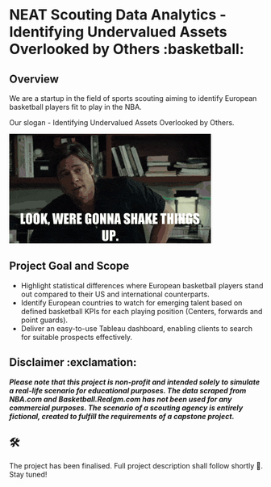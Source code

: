 <h1> NEAT Scouting Data Analytics - Identifying Undervalued Assets Overlooked by Others :basketball: </h1>  

<h2> Overview </h2>  

We are a startup in the field of sports scouting aiming to identify European basketball players fit to play in the NBA.  

Our slogan - Identifying Undervalued Assets Overlooked by Others.  

![](pics/bradpittmoneyball.gif)  

<h2> Project Goal and Scope </h2>  

*  Highlight statistical differences where European basketball players stand out compared to their US and international counterparts.
*  Identify European countries to watch for emerging talent based on defined basketball KPIs for each playing position (Centers, forwards and point guards). 
*  Deliver an easy-to-use Tableau dashboard, enabling clients to search for suitable prospects effectively.

<h2> Disclaimer :exclamation:</h2>

***Please note that this project is non-profit and intended solely to simulate a real-life scenario for educational purposes. The data scraped from NBA.com and Basketball.Realgm.com has not been used for any commercial purposes. The scenario of a scouting agency is entirely fictional, created to fulfill the requirements of a capstone project.***  

<h2>🛠️</h2>


The project has been finalised. Full project description shall follow shortly :hammer:. Stay tuned!

